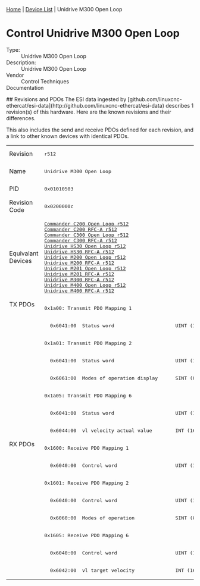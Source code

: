 <div class="nav"><a href="/esi-data">Home</a> | <a href="/esi-data/devices">Device List</a> | Unidrive M300 Open Loop</div>

#  Control Unidrive M300 Open Loop

<dl>
  <dt>Type:</dt><dd>Unidrive M300 Open Loop</dd>
  <dt>Description:</dt><dd>Unidrive M300 Open Loop</dd>
  <dt>Vendor</dt><dd>Control Techniques</dd>
  <dt>Documentation</dt><dd><a href=""></a></dd>
</dl>
## Revisions and PDOs
The ESI data ingested by [github.com/linuxcnc-ethercat/esi-data](http://github.com/linuxcnc-ethercat/esi-data) describes 1 revision(s) of this hardware.  Here are the known revisions and their differences.

This also includes the send and receive PDOs defined for each revision, and a link to other known devices with identical PDOs.

<table>
<tr >
<td class="first">Revision</td>
<td ><pre>r512</pre></td>
</tr>
<tr >
<td class="first">Name</td>
<td ><pre>Unidrive M300 Open Loop</pre></td>
</tr>
<tr >
<td class="first">PID</td>
<td ><pre>0x01010503</pre></td>
</tr>
<tr >
<td class="first">Revision Code</td>
<td ><pre>0x0200000c</pre></td>
</tr>
<tr >
<td class="first">Equivalant Devices</td>
<td ><pre><a href="Commander+C200+Open+Loop">Commander C200 Open Loop r512</a><br/><a href="Commander+C200+RFC-A">Commander C200 RFC-A r512</a><br/><a href="Commander+C300+Open+Loop">Commander C300 Open Loop r512</a><br/><a href="Commander+C300+RFC-A">Commander C300 RFC-A r512</a><br/><a href="Unidrive+HS30+Open+Loop">Unidrive HS30 Open Loop r512</a><br/><a href="Unidrive+HS30+RFC-A">Unidrive HS30 RFC-A r512</a><br/><a href="Unidrive+M200+Open+Loop">Unidrive M200 Open Loop r512</a><br/><a href="Unidrive+M200+RFC-A">Unidrive M200 RFC-A r512</a><br/><a href="Unidrive+M201+Open+Loop">Unidrive M201 Open Loop r512</a><br/><a href="Unidrive+M201+RFC-A">Unidrive M201 RFC-A r512</a><br/><a href="Unidrive+M300+RFC-A">Unidrive M300 RFC-A r512</a><br/><a href="Unidrive+M400+Open+Loop">Unidrive M400 Open Loop r512</a><br/><a href="Unidrive+M400+RFC-A">Unidrive M400 RFC-A r512</a></pre></td>
</tr>
<tr class="txpdo pdosection">
<td class="first" rowspan=8 valign=top>TX PDOs</td>
<td><pre>0x1a00: Transmit PDO Mapping 1</pre></td>
<td></td>
</tr>
<tr class="txpdo">
<td ><pre>  0x6041:00  Status word                     UINT (16 bits)</pre></td>
</tr>
<tr class="txpdo pdosection">
<td ><pre>0x1a01: Transmit PDO Mapping 2</pre></td>
</tr>
<tr class="txpdo">
<td ><pre>  0x6041:00  Status word                     UINT (16 bits)</pre></td>
</tr>
<tr class="txpdo">
<td ><pre>  0x6061:00  Modes of operation display      SINT (8 bits)</pre></td>
</tr>
<tr class="txpdo pdosection">
<td ><pre>0x1a05: Transmit PDO Mapping 6</pre></td>
</tr>
<tr class="txpdo">
<td ><pre>  0x6041:00  Status word                     UINT (16 bits)</pre></td>
</tr>
<tr class="txpdo">
<td ><pre>  0x6044:00  vl velocity actual value        INT (16 bits)</pre></td>
</tr>
<tr class="rxpdo pdosection">
<td class="first" rowspan=8 valign=top>RX PDOs</td>
<td><pre>0x1600: Receive PDO Mapping 1</pre></td>
<td></td>
</tr>
<tr class="rxpdo">
<td ><pre>  0x6040:00  Control word                    UINT (16 bits)</pre></td>
</tr>
<tr class="rxpdo pdosection">
<td ><pre>0x1601: Receive PDO Mapping 2</pre></td>
</tr>
<tr class="rxpdo">
<td ><pre>  0x6040:00  Control word                    UINT (16 bits)</pre></td>
</tr>
<tr class="rxpdo">
<td ><pre>  0x6060:00  Modes of operation              SINT (8 bits)</pre></td>
</tr>
<tr class="rxpdo pdosection">
<td ><pre>0x1605: Receive PDO Mapping 6</pre></td>
</tr>
<tr class="rxpdo">
<td ><pre>  0x6040:00  Control word                    UINT (16 bits)</pre></td>
</tr>
<tr class="rxpdo">
<td ><pre>  0x6042:00  vl target velocity              INT (16 bits)</pre></td>
</tr>
</table>
